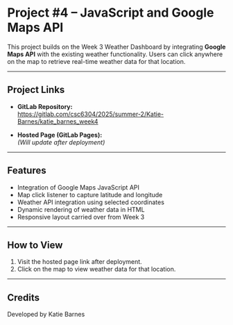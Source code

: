 # Project #4 – JavaScript and Google Maps API

This project builds on the Week 3 Weather Dashboard by integrating **Google Maps API** with the existing weather functionality. Users can click anywhere on the map to retrieve real-time weather data for that location.

---

## **Project Links**

- **GitLab Repository:**  
https://gitlab.com/csc6304/2025/summer-2/Katie-Barnes/katie_barnes_week4

- **Hosted Page (GitLab Pages):**  
*(Will update after deployment)*

---

## **Features**
- Integration of Google Maps JavaScript API
- Map click listener to capture latitude and longitude
- Weather API integration using selected coordinates
- Dynamic rendering of weather data in HTML
- Responsive layout carried over from Week 3

---

## **How to View**
1. Visit the hosted page link after deployment.
2. Click on the map to view weather data for that location.

---

## **Credits**
Developed by Katie Barnes
